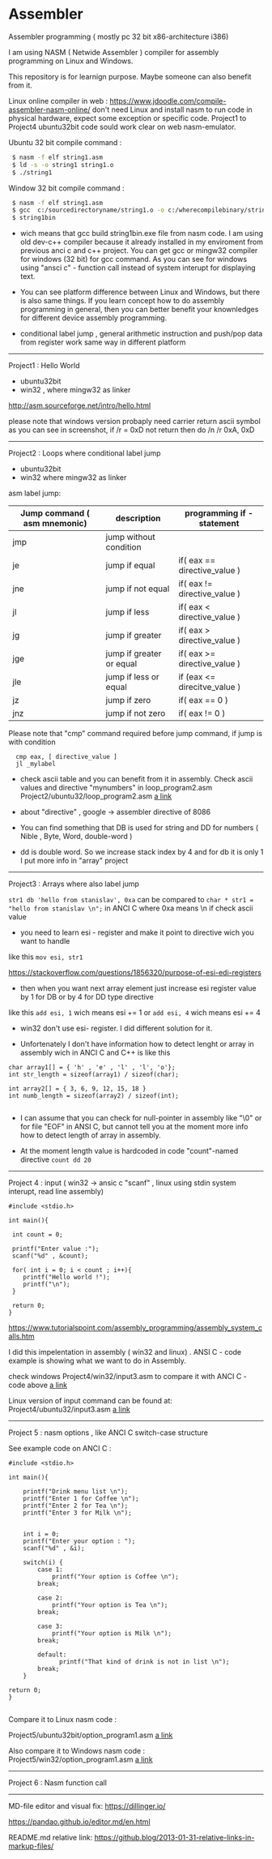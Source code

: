 # Assembler
Assembler programming ( mostly pc 32 bit x86-architecture i386)


I am using NASM ( Netwide Assembler ) compiler for assembly programming on Linux and Windows.

This repository is for learnign purpose. Maybe someone can also benefit from it.


Linux online compiler in web : 
https://www.jdoodle.com/compile-assembler-nasm-online/
don't need Linux and install nasm to run code in physical hardware, expect some exception or specific code.
Project1 to Project4 ubuntu32bit code sould work clear on web nasm-emulator.


Ubuntu 32 bit compile command  : 
```sh
 $ nasm -f elf string1.asm
 $ ld -s -o string1 string1.o
 $ ./string1
```

Window 32 bit compile command : 
```sh
 $ nasm -f elf string1.asm
 $ gcc  c:/sourcedirectoryname/string1.o -o c:/wherecompilebinary/string1bin
 $ string1bin
```

- wich means that gcc build string1bin.exe file from nasm code. I am using old dev-c++ compiler because it already installed 
in my enviroment from previous anci c and c++ project. You can get gcc or mingw32 compiler for windows (32 bit) for gcc command.
As you can see for windows using "ansci c" - function call instead of system interupt for displaying text.

- You can see platform difference between Linux and Windows, but there is also same things. If you learn concept how to do assembly programming 
in general, then you can better benefit your knownledges for different device assembly programming.

- conditional label jump , general arithmetic instruction and push/pop data from register work same way in different platform

   

------------------------------------------   

Project1 : Hello World 
  - ubuntu32bit  
  - win32 , where mingw32 as linker

http://asm.sourceforge.net/intro/hello.html

please note that windows version probaply need carrier return ascii symbol as you can see in screenshot, if
/r = 0xD  not return then do  /n /r  0xA, 0xD

------------------------------------------

Project2 : Loops where conditional label jump
  - ubuntu32bit
  - win32 where mingw32 as linker

 asm label jump:


| Jump command ( asm mnemonic)  | description | programming if - statement |
| ----------------------------- | ------------- |----------------------------|
| jmp                           | jump without condition | 		     | 
| je  				| jump if  equal  | if( eax == directive_value ) | 
| jne  				| jump if not equal  | if( eax != directive_value ) |
| jl             | jump if less |      if( eax < directive_value )  |
| jg | jump if greater |     		if( eax > directive_value )  | 
| jge | jump if greater or equal |  	if( eax >= directive_value ) |
| jle | jump if less or equal |  	if (eax <= direcitve_value ) | 
| jz | jump if zero |       		if( eax == 0 ) |
 | jnz | jump if not zero |   		if( eax != 0 ) |



 Please note that "cmp" command required before jump command, if jump is with condition

```
  cmp eax, [ directive_value ]
  jl _mylabel
```

 - check ascii table and you can benefit from it in assembly. Check ascii values and directive "mynumbers" in loop_program2.asm
Project2/ubuntu32/loop_program2.asm
[a link](Project2/ubuntu32bit/loop_program2.asm)


 - about "directive" , google -> assembler directive of 8086
 
 
 - You can find something that DB is used for string and DD for numbers
 ( Nible , Byte, Word, double-word )
 - dd is double word. So we increase stack index by 4 and for db it is only 1
 I put more info in "array" project

 ------------------------------------------

Project3 : Arrays where also label jump 

  
```str1 db 'hello from stanislav', 0xa``` can be compared to 
``` char * str1 = "hello from stanislav \n"; ``` in ANCI C where 0xa means \n if check ascii value



  - you need to learn esi - register and make it point to directive wich you want to handle

   like this ``` mov esi, str1  ```

   https://stackoverflow.com/questions/1856320/purpose-of-esi-edi-registers

  - then when you want next array element just increase esi register value by 1 for DB or by 4 for DD type directive

   like this ```add esi, 1```  wich means esi += 1  or ``` add esi, 4 ``` wich means esi += 4  

  - win32 don't use esi- register. I did different solution for it. 

   - Unfortenately I don't have information how to detect lenght or array in assembly wich in
    ANCI C and C++ is like this   

   ```
   char array1[] = { 'h' , 'e' , 'l' , 'l', 'o'};	
   int str_length = sizeof(array1) / sizeof(char);

   int array2[] = { 3, 6, 9, 12, 15, 18 }
   int numb_length = sizeof(array2) / sizeof(int);
       
   ```

  - I can assume that you can check for null-pointer in assembly like "\0" or for file "EOF" in ANSI C, but 
   cannot tell you at the moment more info how to detect length of array in assembly.

  - At the moment length value is hardcoded in code  "count"-named directive  ```count dd 20``` 


------------------------------------------

Project 4 : input ( win32 -> ansic c "scanf" , linux using stdin system interupt, read line assembly)


```
#include <stdio.h>

int main(){

 int count = 0;

 printf("Enter value :");
 scanf("%d" , &count);

 for( int i = 0; i < count ; i++){
    printf("Hello world !");
    printf("\n");
 }

 return 0;
}

```

https://www.tutorialspoint.com/assembly_programming/assembly_system_calls.htm


I did this impelentation in assembly ( win32 and linux) . ANSI C - code example is showing what we want to do in Assembly. 

check windows Project4/win32/input3.asm to compare it with ANCI C - code above
[a link](Project4/win32/input3.asm)

Linux version of input command can be found at:
Project4/ubuntu32/input3.asm
[a link](Project4/ubuntu32bit/input3.asm)

------------------------------------------

Project 5 : nasm options , like ANCI C switch-case structure

See example code on ANCI C :


```
#include <stdio.h>

int main(){

	printf("Drink menu list \n");
	printf("Enter 1 for Coffee \n");
	printf("Enter 2 for Tea \n");
	printf("Enter 3 for Milk \n");
	

	int i = 0;
	printf("Enter your option : ");
	scanf("%d" , &i);
	
	switch(i) {
		case 1: 
			printf("Your option is Coffee \n");
		break;
	
		case 2:
			printf("Your option is Tea \n");
		break;
	
		case 3:
			printf("Your option is Milk \n");
		break;
		
		default:
		      printf("That kind of drink is not in list \n");	
		break;
	}	

return 0;
}


```
Compare it to Linux nasm code :

Project5/ubuntu32bit/option_program1.asm
[a link](Project5/ubuntu32bit/option_program1.asm)

Also compare it to Windows nasm code :
Project5/win32/option_program1.asm
[a link](Project5/ubuntu32bit/option_program1.asm)


------------------------------------------

Project 6 : Nasm function call  

------------------------------------------

MD-file editor and visual fix:
https://dillinger.io/

https://pandao.github.io/editor.md/en.html

README.md relative link:
https://github.blog/2013-01-31-relative-links-in-markup-files/


